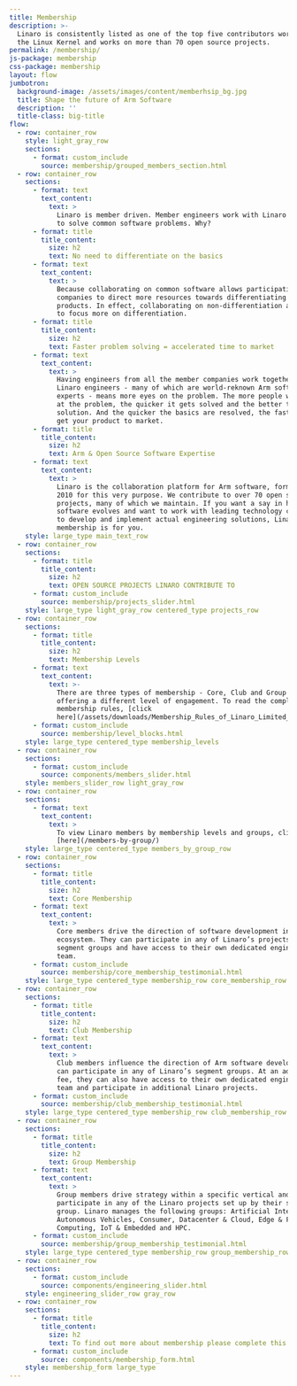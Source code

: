 ```yaml
---
title: Membership
description: >-
  Linaro is consistently listed as one of the top five contributors worldwide to
  the Linux Kernel and works on more than 70 open source projects.
permalink: /membership/
js-package: membership
css-package: membership
layout: flow
jumbotron:
  background-image: /assets/images/content/memberhsip_bg.jpg
  title: Shape the future of Arm Software
  description: ''
  title-class: big-title
flow:
  - row: container_row
    style: light_gray_row
    sections:
      - format: custom_include
        source: membership/grouped_members_section.html
  - row: container_row
    sections:
      - format: text
        text_content:
          text: >
            Linaro is member driven. Member engineers work with Linaro engineers
            to solve common software problems. Why?
      - format: title
        title_content:
          size: h2
          text: No need to differentiate on the basics
      - format: text
        text_content:
          text: >
            Because collaborating on common software allows participating member
            companies to direct more resources towards differentiating their
            products. In effect, collaborating on non-differentiation allows you
            to focus more on differentiation.
      - format: title
        title_content:
          size: h2
          text: Faster problem solving = accelerated time to market
      - format: text
        text_content:
          text: >
            Having engineers from all the member companies work together with
            Linaro engineers - many of which are world-reknown Arm software
            experts - means more eyes on the problem. The more people who look
            at the problem, the quicker it gets solved and the better the
            solution. And the quicker the basics are resolved, the faster you
            get your product to market.
      - format: title
        title_content:
          size: h2
          text: Arm & Open Source Software Expertise
      - format: text
        text_content:
          text: >
            Linaro is the collaboration platform for Arm software, formed in
            2010 for this very purpose. We contribute to over 70 open source
            projects, many of which we maintain. If you want a say in how Arm
            software evolves and want to work with leading technology companies
            to develop and implement actual engineering solutions, Linaro
            membership is for you.
    style: large_type main_text_row
  - row: container_row
    sections:
      - format: title
        title_content:
          size: h2
          text: OPEN SOURCE PROJECTS LINARO CONTRIBUTE TO
      - format: custom_include
        source: membership/projects_slider.html
    style: large_type light_gray_row centered_type projects_row
  - row: container_row
    sections:
      - format: title
        title_content:
          size: h2
          text: Membership Levels
      - format: text
        text_content:
          text: >-
            There are three types of membership - Core, Club and Group - each
            offering a different level of engagement. To read the complete
            membership rules, [click
            here](/assets/downloads/Membership_Rules_of_Linaro_Limited_Effective_26th_July_20122.pdf)
      - format: custom_include
        source: membership/level_blocks.html
    style: large_type centered_type membership_levels
  - row: container_row
    sections:
      - format: custom_include
        source: components/members_slider.html
    style: members_slider_row light_gray_row
  - row: container_row
    sections:
      - format: text
        text_content:
          text: >
            To view Linaro members by membership levels and groups, click
            [here](/members-by-group/)
    style: large_type centered_type members_by_group_row
  - row: container_row
    sections:
      - format: title
        title_content:
          size: h2
          text: Core Membership
      - format: text
        text_content:
          text: >
            Core members drive the direction of software development in the Arm
            ecosystem. They can participate in any of Linaro’s projects or
            segment groups and have access to their own dedicated engineering
            team.
      - format: custom_include
        source: membership/core_membership_testimonial.html
    style: large_type centered_type membership_row core_membership_row
  - row: container_row
    sections:
      - format: title
        title_content:
          size: h2
          text: Club Membership
      - format: text
        text_content:
          text: >
            Club members influence the direction of Arm software development and
            can participate in any of Linaro’s segment groups. At an additional
            fee, they can also have access to their own dedicated engineering
            team and participate in additional Linaro projects.
      - format: custom_include
        source: membership/club_membership_testimonial.html
    style: large_type centered_type membership_row club_membership_row
  - row: container_row
    sections:
      - format: title
        title_content:
          size: h2
          text: Group Membership
      - format: text
        text_content:
          text: >
            Group members drive strategy within a specific vertical and can
            participate in any of the Linaro projects set up by their segment
            group. Linaro manages the following groups: Artificial Intelligence,
            Autonomous Vehicles, Consumer, Datacenter & Cloud, Edge & Fog
            Computing, IoT & Embedded and HPC.
      - format: custom_include
        source: membership/group_membership_testimonial.html
    style: large_type centered_type membership_row group_membership_row
  - row: container_row
    sections:
      - format: custom_include
        source: components/engineering_slider.html
    style: engineering_slider_row gray_row
  - row: container_row
    sections:
      - format: title
        title_content:
          size: h2
          text: To find out more about membership please complete this form
      - format: custom_include
        source: components/membership_form.html
    style: membership_form large_type
---
```

